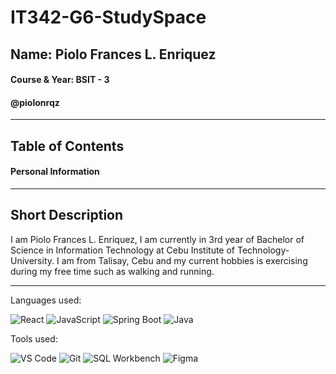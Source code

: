 # IT342-G6-StudySpace
## **Name:** Piolo Frances L. Enriquez
#### **Course & Year:** BSIT - 3
#### **@piolonrqz**

----
## Table of Contents
#### Personal Information

----

## Short Description 
I am Piolo Frances L. Enriquez, I am currently in 3rd year of Bachelor of Science in Information Technology at Cebu Institute of Technology-University. I am from Talisay, Cebu and my current hobbies is exercising during my free time such as walking and running.

----

Languages used: 

![React](https://img.shields.io/badge/-React-61DAFB?style=flat-square&logo=react&logoColor=black)
![JavaScript](https://img.shields.io/badge/-JavaScript-F7DF1E?style=flat-square&logo=javascript&logoColor=black)
![Spring Boot](https://img.shields.io/badge/-Spring_Boot-6DB33F?style=flat-square&logo=spring-boot&logoColor=white)
![Java](https://img.shields.io/badge/-Java-007396?style=flat-square&logo=java&logoColor=white)

Tools used:

![VS Code](https://img.shields.io/badge/-Visual_Studio_Code-007ACC?style=flat-square&logo=visual-studio-code&logoColor=white)
![Git](https://img.shields.io/badge/-Git-F05032?style=flat-square&logo=git&logoColor=white)
![SQL Workbench](https://img.shields.io/badge/-SQL_Workbench-white?style=flat-square&logo=mysql&logoColor=black)
![Figma](https://img.shields.io/badge/-Figma-F24E1E?style=flat-square&logo=figma&logoColor=white)

